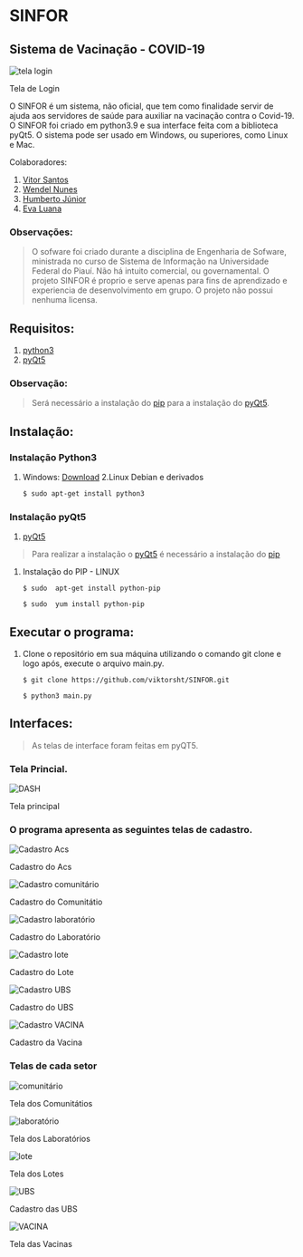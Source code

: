 # SINFOR
## Sistema de Vacinação - COVID-19

![tela login](img/tela_login.png)
<p> Tela de Login </p>

O SINFOR é um sistema, não oficial, que tem como finalidade servir de ajuda aos servidores de saúde para auxiliar na vacinação contra o Covid-19.
O SINFOR foi criado em python3.9 e sua interface feita com a biblioteca pyQt5. O sistema pode ser usado em Windows, ou superiores, como Linux e Mac.


Colaboradores:
1. [Vitor Santos](https://github.com/viktorsht) <br />
2. [Wendel Nunes](https://github.com/WendelSantosNunes) <br />
3. [Humberto Júnior](https://github.com/1bertojunior) <br />
4. [Eva Luana](https://github.com/evalasilva) <br />

### Observações:
>O sofware foi criado durante a disciplina de Engenharia de Sofware, ministrada no curso de Sistema de Informação na Universidade Federal do Piauí.
>Não há intuito comercial, ou governamental. 
>O projeto SINFOR é proprio e serve apenas para fins de aprendizado e experiencia de desenvolvimento em grupo. O projeto não possui nenhuma licensa.

## Requisitos:

1. [python3](https://www.python.org/downloads/)
2. [pyQt5](https://pypi.org/project/PyQt5/)

### Observação: 
> Será necessário a instalação do [pip](https://pip.pypa.io/en/stable/installation/) para a instalação do [pyQt5](https://pypi.org/project/PyQt5/).

## Instalação:

### Instalação Python3 
1. Windows: [Download](https://www.python.org/downloads/)
2.Linux Debian e derivados

	~~~ Bash
	$ sudo apt-get install python3
	~~~

### Instalação pyQt5 
1. [pyQt5](https://pypi.org/project/PyQt5/)
 > Para realizar a instalação o [pyQt5](https://pypi.org/project/PyQt5/) é necessário a instalação do [pip](https://pypi.org/project/pip/)
 1. Instalação do PIP - LINUX
 
 	~~~ Debian
	$ sudo  apt-get install python-pip
	~~~
	~~~ Red Hat/ OpenSUSe
	$ sudo  yum install python-pip
	~~~

## Executar o programa:

1. Clone o repositório em sua máquina utilizando o comando git clone e logo após, execute o arquivo main.py.

	~~~ Git
	$ git clone https://github.com/viktorsht/SINFOR.git
 	~~~
	
	~~~ Bash/Prompt
	$ python3 main.py
 	~~~
## Interfaces: 

> As telas de interface foram feitas em pyQT5.
### Tela Princial.

![DASH](img/tela_dash.png)
<p> Tela principal </p>

### O programa apresenta as seguintes telas de cadastro.

![Cadastro Acs](img/tela_cadastrar_acs.png)
<p> Cadastro do Acs </p>

![Cadastro comunitário](img/tela_cadastrar_comunitario.png)
<p> Cadastro do Comunitátio </p>

![Cadastro laboratório](img/tela_cadastrar_laboratorio.png)
<p> Cadastro do Laboratório </p>

![Cadastro lote](img/tela_cadastrar_lote.png)
<p> Cadastro do Lote</p>

![Cadastro UBS](img/tela_cadastrar_ubs.png)
<p> Cadastro do UBS </p>

![Cadastro VACINA](img/tela_cadastrar_vacina.png)
<p> Cadastro da Vacina </p>

### Telas de cada setor

![comunitário](img/tela_comunitario.png)
<p> Tela dos Comunitátios </p>

![laboratório](img/tela_laboratorio.png)
<p> Tela dos Laboratórios </p>

![lote](img/tela_lote.png)
<p> Tela dos Lotes</p>

![UBS](img/tela_ubs.png)
<p> Cadastro das UBS </p>

![VACINA](img/tela_vacina.png)
<p> Tela das Vacinas </p>


